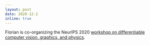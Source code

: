 ```yaml
---
layout: post
date: 2020-12-2
inline: true
---
```


Florian is co-organizing the NeurIPS 2020 <a href="https://montrealrobotics.ca/diffcvgp/">workshop on differentiable computer vision, graphics, and physics</a>. 